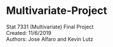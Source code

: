 # Multivariate-Project
Stat 7331 (Multivariate) Final Project  
Created: 11/6/2019  
Authors: Jose Alfaro and Kevin Lutz
